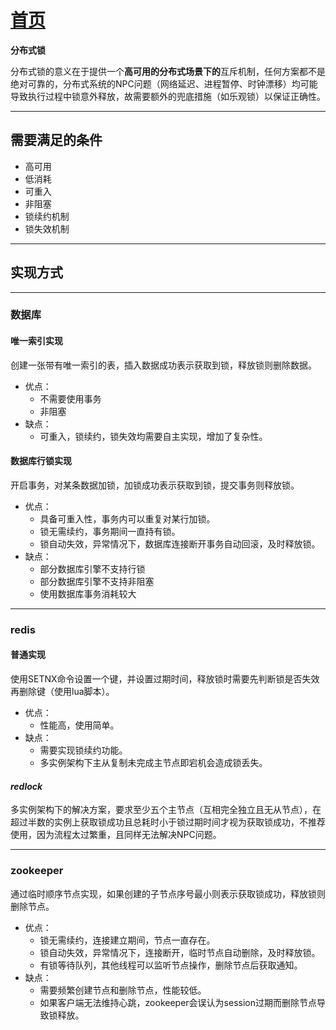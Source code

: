# [首页](/blog/)

**分布式锁**

分布式锁的意义在于提供一个**高可用的分布式场景下的**互斥机制，任何方案都不是绝对可靠的，分布式系统的NPC问题（网络延迟、进程暂停、时钟漂移）均可能导致执行过程中锁意外释放，故需要额外的兜底措施（如乐观锁）以保证正确性。

***

## 需要满足的条件
- 高可用
- 低消耗
- 可重入
- 非阻塞
- 锁续约机制
- 锁失效机制

***

## 实现方式

***

### **数据库**

#### 唯一索引实现

创建一张带有唯一索引的表，插入数据成功表示获取到锁，释放锁则删除数据。

- 优点：
    - 不需要使用事务
    - 非阻塞
- 缺点：
    - 可重入，锁续约，锁失效均需要自主实现，增加了复杂性。

#### 数据库行锁实现

开启事务，对某条数据加锁，加锁成功表示获取到锁，提交事务则释放锁。

- 优点：
    - 具备可重入性，事务内可以重复对某行加锁。
    - 锁无需续约，事务期间一直持有锁。
    - 锁自动失效，异常情况下，数据库连接断开事务自动回滚，及时释放锁。
- 缺点：
    - 部分数据库引擎不支持行锁
    - 部分数据库引擎不支持非阻塞
    - 使用数据库事务消耗较大

***

### **redis**

#### 普通实现

使用SETNX命令设置一个键，并设置过期时间，释放锁时需要先判断锁是否失效再删除键（使用lua脚本）。

- 优点：
    - 性能高，使用简单。
- 缺点：
    - 需要实现锁续约功能。
    - 多实例架构下主从复制未完成主节点即宕机会造成锁丢失。

#### *redlock*

多实例架构下的解决方案，要求至少五个主节点（互相完全独立且无从节点），在超过半数的实例上获取锁成功且总耗时小于锁过期时间才视为获取锁成功，不推荐使用，因为流程太过繁重，且同样无法解决NPC问题。

***

### **zookeeper**

通过临时顺序节点实现，如果创建的子节点序号最小则表示获取锁成功，释放锁则删除节点。

- 优点：
    - 锁无需续约，连接建立期间，节点一直存在。
    - 锁自动失效，异常情况下，连接断开，临时节点自动删除，及时释放锁。
    - 有锁等待队列，其他线程可以监听节点操作，删除节点后获取通知。
- 缺点：
    - 需要频繁创建节点和删除节点，性能较低。
    - 如果客户端无法维持心跳，zookeeper会误认为session过期而删除节点导致锁释放。
